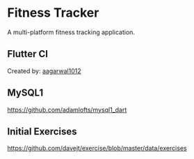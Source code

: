# Fitness Tracker
A multi-platform fitness tracking application.


## Flutter CI

Created by: [aagarwal1012](https://gist.github.com/aagarwal1012)

## MySQL1

https://github.com/adamlofts/mysql1_dart

## Initial Exercises

https://github.com/davejt/exercise/blob/master/data/exercises